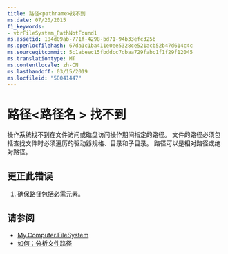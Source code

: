 ```yaml
---
title: 路径<pathname>找不到
ms.date: 07/20/2015
f1_keywords:
- vbrFileSystem_PathNotFound1
ms.assetid: 184d09ab-771f-4298-bd71-94b33efc325b
ms.openlocfilehash: 67da1c1ba411e0ee5328ce521acb52b47d614c4c
ms.sourcegitcommit: 5c1abeec15fbddcc7dbaa729fabc1f1f29f12045
ms.translationtype: MT
ms.contentlocale: zh-CN
ms.lasthandoff: 03/15/2019
ms.locfileid: "58041447"
---
```

# <a name="path-pathname-not-found"></a>路径\<路径名 > 找不到
操作系统找不到在文件访问或磁盘访问操作期间指定的路径。 文件的路径必须包括查找文件时必须遍历的驱动器规格、目录和子目录。 路径可以是相对路径或绝对路径。  
  
## <a name="to-correct-this-error"></a>更正此错误  
  
1.  确保路径包括必需元素。  
  
## <a name="see-also"></a>请参阅

- [My.Computer.FileSystem](xref:Microsoft.VisualBasic.FileIO.FileSystem)
- [如何：分析文件路径](../../visual-basic/developing-apps/programming/drives-directories-files/how-to-parse-file-paths.md)

